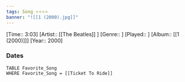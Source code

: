 ```yaml
---
tags: Song ⭐⭐⭐⭐ 
banner: "![[1 (2000).jpg]]"
---
```

[Time:: 3:03]
[Artist:: [[The Beatles]] ]
[Genre:: ]
[Played:: ]
[Album:: [[1 (2000)]]]
[Year:: 2000]
### Dates
````dataview
TABLE Favorite_Song
WHERE Favorite_Song = [[Ticket To Ride]]
````